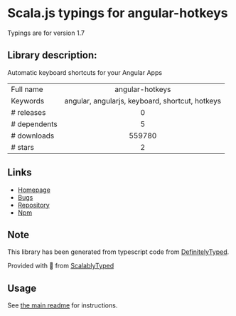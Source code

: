 
# Scala.js typings for angular-hotkeys

Typings are for version 1.7

## Library description:
Automatic keyboard shortcuts for your Angular Apps

|                    |                 |
| ------------------ | :-------------: |
| Full name          | angular-hotkeys |
| Keywords           | angular, angularjs, keyboard, shortcut, hotkeys |
| # releases         | 0 |
| # dependents       | 5 |
| # downloads        | 559780 |
| # stars            | 2 |

## Links
- [Homepage](https://chieffancypants.github.io/angular-hotkeys)
- [Bugs](https://github.com/chieffancypants/angular-hotkeys/issues)
- [Repository](https://github.com/chieffancypants/angular-hotkeys)
- [Npm](https://www.npmjs.com/package/angular-hotkeys)
    


## Note
This library has been generated from typescript code from [DefinitelyTyped](https://definitelytyped.org).

Provided with :purple_heart: from [ScalablyTyped](https://github.com/oyvindberg/ScalablyTyped)

## Usage
See [the main readme](../../readme.md) for instructions.


